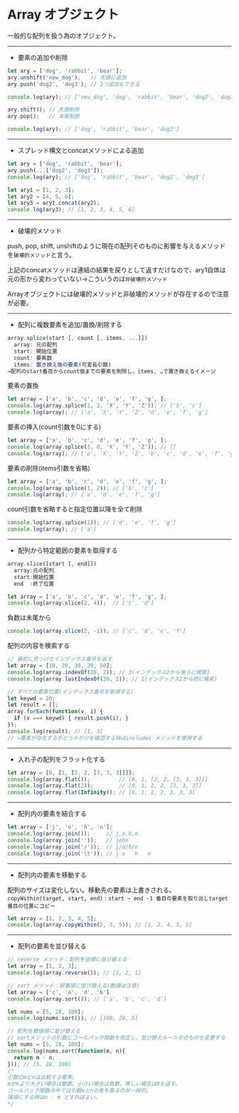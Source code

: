 # Array オブジェクト

一般的な配列を扱う為のオブジェクト。

---

- 要素の追加や削除
```JavaScript
let ary = ['dog', 'rabbit', 'bear'];
ary.unshift('new_dog');   // 先頭に追加
ary.push('dog2', 'dog3'); // 2つ追加もできる

console.log(ary); // ['new_dog', 'dog', 'rabbit', 'bear', 'dog2', 'dog3']

ary.shift(); // 先頭削除
ary.pop();   // 末尾削除

console.log(ary); // ['dog', 'rabbit', 'bear', 'dog2']
```

---

- スプレッド構文とconcatメソッドによる追加
```JavaScript
let ary = ['dog', 'rabbit', 'bear'];
ary.push(...['dog2', 'dog3']);
console.log(ary); // ['dog', 'rabbit', 'bear', 'dog2', 'dog3']

let ary1 = [1, 2, 3];
let ary2 = [4, 5, 6];
let ary3 = ary1.concat(ary2);
console.log(ary3); // [1, 2, 3, 4, 5, 6]
```

---

- 破壊的メソッド

push, pop, shift, unshiftのように現在の配列そのものに影響を与えるメソッドを`破壊的メソッド`と言う。

上記のconcatメソッドは連結の結果を戻りとして返すだけなので、ary1自体は元の形から変わっていない→こういうのは`非破壊的メソッド`

Arrayオブジェクトには破壊的メソッドと非破壊的メソッドが存在するので注意が必要。

---

- 配列に複数要素を追加/置換/削除する
```JavaScript
array.splice(start [, count [, items, ...]])
  array: 元の配列
  start: 開始位置
  count: 要素数
  items: 置き換え後の要素(可変長引数)
→配列のstart番目からcount個までの要素を削除し、items, …で置き換えるイメージ
```

要素の置換
```JavaScript
let array = ['a', 'b', 'c', 'd', 'e', 'f', 'g', ];
console.log(array.splice(1, 2, 'X', 'Y', 'Z')); // ['b', 'c']
console.log(array); // ['a', 'X', 'Y', 'Z', 'd', 'e', 'f', 'g']
```

要素の挿入(count引数を0にする)
```JavaScript
let array = ['a', 'b', 'c', 'd', 'e', 'f', 'g', ];
console.log(array.splice(1, 0, 'X', 'Y', 'Z')); // []
console.log(array); // ['a', 'X', 'Y', 'Z', 'b', 'c', 'd', 'e', 'f', 'g']
```

要素の削除(items引数を省略)
```JavaScript
let array = ['a', 'b', 'c', 'd', 'e', 'f', 'g', ];
console.log(array.splice(1, 2)); // ['b', 'c']
console.log(array); // ['a', 'd', 'e', 'f', 'g']
```

count引数を省略すると指定位置以降を全て削除
```JavaScript
console.log(array.splice(1)); // ['d', 'e', 'f', 'g']
console.log(array); // ['a']
```

---

- 配列から特定範囲の要素を取得する
```JavaScript
array.slice([start [, end]])
  array:元の配列
  start:開始位置
  end  :終了位置
```
```JavaScript
let array = ['a', 'b', 'c', 'd', 'e', 'f', 'g', ];
console.log(array.slice(2, 4));  // ['c', 'd']
```

負数は末尾から
```JavaScript
console.log(array.slice(2, -1)); // ['c', 'd', 'e', 'f']
```

配列の内容を検索する
```JavaScript
// 最初に見つけたインデックス番号を返す
let array = [10, 20, 30, 20, 50];
console.log(array.indexOf(20, 2)); // 3(インデックス2から後ろに検索)
console.log(array.lastIndexOf(20, 2)); // 1(インデックス2から前に検索)

// すべての要素位置(インデックス番号を取得する)
let keywd = 20;
let result = [];
array.forEach(function(v, i) {
  if (v === keywd) { result.push(i); }
});
console.log(result); // [1, 3]
// →要素が存在するかどうかだけを確認する時はincludes メソッドを使用する
```

---

- 入れ子の配列をフラット化する
```JavaScript
let array = [0, [1, [2, 2, [3, 3, 3]]]];
console.log(array.flat());         // [0, 1, [2, 2, [3, 3, 3]]]
console.log(array.flat(2));        // [0, 1, 2, 2, [3, 3, 3]]
console.log(array.flat(Infinity)); // [0, 1, 2, 2, 3, 3, 3]
```

---

- 配列内の要素を結合する
```JavaScript
let array = ['j', 'o', 'h', 'n'];
console.log(array.join());     // j,o,h,n
console.log(array.join(''));   // john
console.log(array.join('/'));  // j/o/h/n
console.log(array.join('\t')); // j	o	h	n
```

---

- 配列内の要素を移動する

配列のサイズは変化しない。移動先の要素は上書きされる。
`copyWithin(target, start, end)：start ~ end -1 番目の要素を取り出しtarget 番目の位置にコピー`
```JavaScript
let array = [1, 2, 3, 4, 5];
console.log(array.copyWithin(2, 3, 5)); // [1, 2, 4, 5, 5]
```

---

- 配列の要素を並び替える
```JavaScript
// reverse メソッド：配列を逆順に並び替える
let array = [1, 2, 3];
console.log(array.reverse()); // [3, 2, 1]

// sort メソッド：辞書順に並び替える(数値は注意)
let array = ['c', 'a', 'd', 'b']
console.log(array.sort()); // ['a', 'b', 'c', 'd']

let nums = [5, 28, 100];
console.log(nums.sort()); // [100, 28, 5]

// 配列を数値順に並び替える
// sortメソッドの引数にコールバック関数を指定し、並び替えルールそのものを変更する
let nums = [5, 28, 100];
console.log(nums.sort(function(m, n){
  return m - n;
})); // [5, 28, 100]
/*
引数のmとnは比較する要素。
mがnより大きい場合は整数、小さい場合は負数、等しい場合は0を返す。
コールバック関数の中では引数mとnの差を取るのが一般的。
降順にする時はn - m とすればよい。
*/
```
